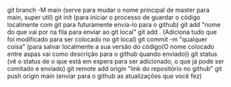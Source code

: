 git branch -M main (serve para mudar o nome principal de master para main, super util)
git init (para iniciar o processo de guardar o código localmente com git para futuramente envia-lo
para o github)
git add "nome do que vai por na fila para enviar ao git local" 
git add . (Adiciona tudo que foi modificado para ser colocado no git local)
git commit -m "qualquer coisa" (para salvar localmente a sua versão do código(O nome colocado entre aspas vai como descrição para o github quando enviado))
git status (vê o status de o que está em espera para ser adicionado, o que já pode ser comitado e
enviado)
git remote add origin "link do repositório no github"
git push origin main (enviar para o github as atualizações que você fez)
